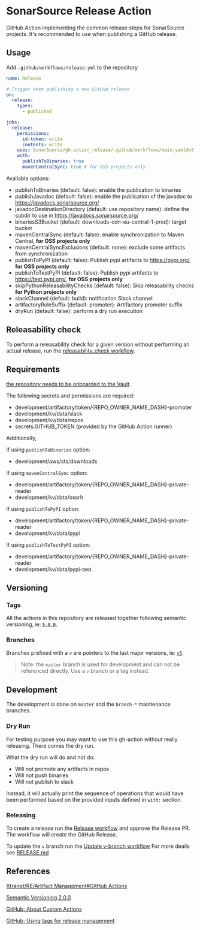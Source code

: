 # SonarSource Release Action

GitHub Action implementing the common release steps for SonarSource projects. It's recommended to use when publishing a GitHub release.

## Usage

Add `.github/workflows/release.yml` to the repository
```yaml
name: Release

# Trigger when publishing a new GitHub release
on:
  release:
    types:
      - published

jobs:
  release:
    permissions:
      id-token: write
      contents: write
    uses: SonarSource/gh-action_release/.github/workflows/main.yaml@v5
    with:
      publishToBinaries: true
      mavenCentralSync: true # for OSS projects only
```

Available options:

- publishToBinaries (default: false): enable the publication to binaries
- publishJavadoc (default: false): enable the publication of the javadoc to https://javadocs.sonarsource.org/
- javadocDestinationDirectory (default: use repository name): define the subdir to use in https://javadocs.sonarsource.org/
- binariesS3Bucket (default: downloads-cdn-eu-central-1-prod): target bucket
- mavenCentralSync (default: false): enable synchronization to Maven Central, **for OSS projects only**
- mavenCentralSyncExclusions (default: none): exclude some artifacts from synchronization
- publishToPyPI (default: false): Publish pypi artifacts to https://pypi.org/, **for OSS projects only**
- publishToTestPyPI (default: false): Publish pypi artifacts to https://test.pypi.org/, **for OSS projects only**
- skipPythonReleasabilityChecks (default: false): Skip releasability checks **for Python projects only**
- slackChannel (default: build): notification Slack channel
- artifactoryRoleSuffix (default: promoter): Artifactory promoter suffix
- dryRun (default: false): perform a dry run execution

## Releasability check

To perform a releasability check for a given version without performing an actual release, run the [releasability_check workflow](https://github.com/SonarSource/gh-action_releasability/actions/workflows/releasability_checks.yml).

## Requirements

[the repository needs to be onboarded to the Vault](https://xtranet-sonarsource.atlassian.net/wiki/spaces/RE/pages/2466316312/HashiCorp+Vault#Onboarding-a-Repository-on-Vault).

The following secrets and permissions are required:

- development/artifactory/token/{REPO_OWNER_NAME_DASH}-promoter
- development/kv/data/slack
- development/kv/data/repox
- secrets.GITHUB_TOKEN (provided by the GitHub Action runner)

Additionally,

If using `publishToBinaries` option:

- development/aws/sts/downloads

If using `mavenCentralSync` option:

- development/artifactory/token/{REPO_OWNER_NAME_DASH}-private-reader
- development/kv/data/ossrh

If using `publishToPyPI` option:

- development/artifactory/token/{REPO_OWNER_NAME_DASH}-private-reader
- development/kv/data/pypi

If using `publishToTestPyPI` option:

- development/artifactory/token/{REPO_OWNER_NAME_DASH}-private-reader
- development/kv/data/pypi-test

## Versioning

### Tags

All the actions in this repository are released together following semantic versioning,
ie: [`5.0.0`](https://github.com/SonarSource/gh-action_release/releases/tag/5.0.0).

### Branches

Branches prefixed with a `v` are pointers to the last major versions, ie: [`v5`](https://github.com/SonarSource/gh-action_release/tree/v5).

> Note: the `master` branch is used for development and can not be referenced directly. Use a `v` branch or a tag instead.

## Development

The development is done on `master` and the `branch-*` maintenance branches.

### Dry Run

For testing purpose you may want to use this gh-action without really releasing.
There comes the dry run.

What the dry run will do and not do:

* Will not promote any artifacts in repox
* Will not push binaries
* Will not publish to slack

Instead, it will actually print the sequence of operations that would have
been performed based on the provided inputs defined in `with:` section.

### Releasing

To create a release run the [Release workflow](https://github.com/SonarSource/gh-action_release/actions/workflows/release.yml) and approve the Release PR.
The workflow will create the GitHub Release.

To update the `v` branch run the [Update v-branch workflow](https://github.com/SonarSource/gh-action_release/actions/workflows/update-v-branch.yml)
For more deails see [RELEASE.md](./RELEASE.md)

## References

[Xtranet/RE/Artifact Management#GitHub Actions](https://xtranet-sonarsource.atlassian.net/wiki/spaces/RE/pages/872153170/Artifact+Management#GitHub-Actions)

[Semantic Versioning 2.0.0](https://semver.org/)

[GitHub: About Custom Actions](https://docs.github.com/en/actions/creating-actions/about-custom-actions)

[GitHub: Using tags for release management](https://docs.github.com/en/actions/creating-actions/about-custom-actions#using-tags-for-release-management)
